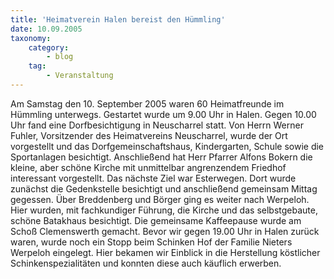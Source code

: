 ```yaml
---
title: 'Heimatverein Halen bereist den Hümmling'
date: 10.09.2005
taxonomy:
    category:
        - blog
    tag:
        - Veranstaltung
---
```


Am Samstag den 10. September 2005 waren 60 Heimatfreunde im Hümmling unterwegs.
Gestartet wurde um 9.00 Uhr in Halen. Gegen 10.00 Uhr fand eine Dorfbesichtigung in Neuscharrel statt. Von Herrn Werner Fuhler, Vorsitzender des Heimatvereins Neuscharrel, wurde der Ort vorgestellt und das Dorfgemeinschaftshaus, Kindergarten, Schule sowie die Sportanlagen besichtigt. Anschließend hat Herr Pfarrer Alfons Bokern die kleine, aber schöne Kirche mit unmittelbar angrenzendem Friedhof interessant vorgestellt. Das nächste Ziel war Esterwegen.
Dort wurde zunächst die Gedenkstelle besichtigt und anschließend gemeinsam Mittag gegessen.
Über Breddenberg und Börger ging es weiter nach Werpeloh. Hier wurden, mit fachkundiger Führung, die Kirche und das selbstgebaute, schöne Batakhaus besichtigt. Die gemeinsame Kaffeepause wurde am Schoß Clemenswerth gemacht. Bevor wir gegen 19.00 Uhr in Halen zurück waren, wurde noch ein Stopp beim Schinken Hof der Familie Nieters Werpeloh eingelegt. Hier bekamen wir Einblick in die Herstellung köstlicher Schinkenspezialitäten und konnten diese auch käuflich erwerben.
